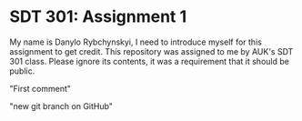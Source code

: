 # SDT 301: Assignment 1
My name is Danylo Rybchynskyi, I need to introduce myself for this assignment to get credit. This repository was assigned to me by AUK's SDT 301 class. Please ignore its contents, it was a requirement that it should be public.

"First comment"

"new git branch on GitHub"
